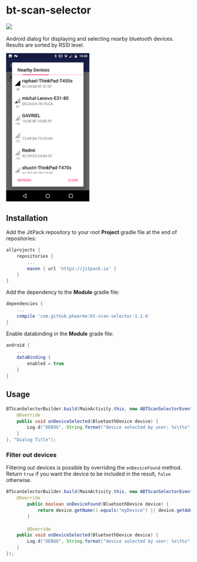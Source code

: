 # bt-scan-selector
[![](https://jitpack.io/v/phearme/bt-scan-selector.svg)](https://jitpack.io/#phearme/bt-scan-selector)

Android dialog for displaying and selecting nearby bluetooth devices. Results are sorted by RSSI level.

<img src="art/s001.png"  width="45%" />

## Installation
Add the JitPack repository to your root **Project** gradle file at the end of repositories:
```gradle
allprojects {
	repositories {
		...
		maven { url 'https://jitpack.io' }
	}
}
```
Add the dependency to the **Module** gradle file:
```gradle
dependencies {
	...
	compile 'com.github.phearme:bt-scan-selector:1.1.6'
}
```
Enable databinding in the **Module** grade file:
```gradle
android {
    ...
    dataBinding {
        enabled = true
    }
}
```

## Usage
```java
BTScanSelectorBuilder.build(MainActivity.this, new ABTScanSelectorEventsHandler() {
	@Override
	public void onDeviceSelected(BluetoothDevice device) {
		Log.d("DEBUG", String.format("device selected by user: %s\t%s", device.getName(), device.getAddress()));
	}
}, "Dialog Title");
```
### Filter out devices
Filtering out devices is possible by overriding the `onDeviceFound` method. Return `true` if you want the device to be included in the result, `false` otherwise.
```java
BTScanSelectorBuilder.build(MainActivity.this, new ABTScanSelectorEventsHandler() {
	@Override
    	public boolean onDeviceFound(BluetoothDevice device) {
        	return device.getName().equals("myDevice") || device.getAddress().equals("AA:BB:CC:DD:EE:FF");
    	}
    
    	@Override
	public void onDeviceSelected(BluetoothDevice device) {
		Log.d("DEBUG", String.format("device selected by user: %s\t%s", device.getName(), device.getAddress()));
	}
});

```
